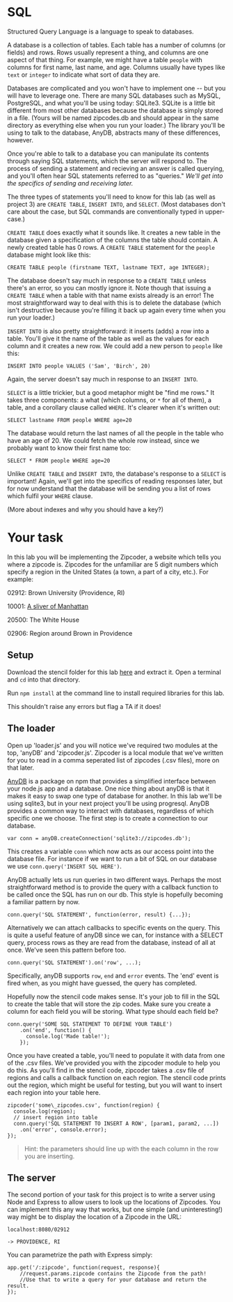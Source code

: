 SQL
====

Structured Query Language is a language to speak to databases.

A database is a collection of tables. Each table has a number of columns (or fields)
and rows. Rows usually represent a thing, and columns are one aspect of that thing.
For example, we might have a table `people` with columns for first name, last name,
and age. Columns usually have types like `text` or `integer` to indicate what sort
of data they are.

Databases are complicated and you won't have to implement one -- but you will have
to leverage one. There are many SQL databases such as MySQL, PostgreSQL, and what
you'll be using today: SQLite3. SQLite is a little bit different from most other
databases because the database is simply stored in a file. (Yours will be named
zipcodes.db and should appear in the same directory as everything else when you run
your loader.) The library you'll be using to talk to the database, AnyDB, abstracts
many of these differences, however.

Once you're able to talk to a database you can manipulate its contents through
saying SQL statements, which the server will respond to. The process of sending
a statement and recieving an answer is called querying, and you'll often hear
SQL statements referred to as "queries." *We'll get into the specifics of sending
and receiving later.*

The three types of statements you'll need to know for this lab (as well as project 3)
are `CREATE TABLE`, `INSERT INTO`, and `SELECT`. (Most databases don't care about
the case, but SQL commands are conventionally typed in upper-case.)

`CREATE TABLE` does exactly what it sounds like. It creates a new table in the database
given a specification of the columns the table should contain. A newly created table
has 0 rows. A `CREATE TABLE` statement for the `people` database might look like this:

```
CREATE TABLE people (firstname TEXT, lastname TEXT, age INTEGER);
```

The database doesn't say much in response to a `CREATE TABLE` unless there's an error,
so you can mostly ignore it. Note though that issuing a `CREATE TABLE` when a table
with that name exists already is an error! The most straightforward way to deal with
this is to delete the database (which isn't destructive because you're filling it back
up again every time when you run your loader.)

`INSERT INTO` is also pretty straightforward: it inserts (adds) a row into a table. You'll give
it the name of the table as well as the values for each column and it creates a new row.
We could add a new person to `people` like this:

```
INSERT INTO people VALUES ('Sam', 'Birch', 20)
```

Again, the server doesn't say much in response to an `INSERT INTO`.

`SELECT` is a little trickier, but a good metaphor might be "find me rows." It takes
three components: a what (which columns, or `*` for all of them), a table, and a corollary
clause called `WHERE`. It's clearer when it's written out:

```
SELECT lastname FROM people WHERE age=20
```

The database would return the last names of all the people in the table who have
an age of 20. We could fetch the whole row instead, since we probably want to
know their first name too:

```
SELECT * FROM people WHERE age=20
```

Unlike `CREATE TABLE` and `INSERT INTO`, the database's response to a `SELECT` is important!
Again, we'll get into the specifics of reading responses later, but for now understand
that the database will be sending you a list of rows which fulfil your `WHERE` clause.

(More about indexes and why you should have a key?)

# Your task

In this lab you will be implementing the Zipcoder, a website which tells you where
a zipcode is. Zipcodes for the unfamiliar are 5 digit numbers which specify a region
in the United States (a town, a part of a city, etc.). For example:

02912: Brown University (Providence, RI)

10001: [A sliver of Manhattan](http://goo.gl/maps/7H8Nh)

20500: The White House

02906: Region around Brown in Providence

## Setup

Download the stencil folder for this lab [here](UPLOADTOSERVER) and extract
it. Open a terminal and `cd` into that directory.

Run `npm install` at the command line to install required libraries for this lab.

This shouldn't raise any errors but flag a TA if it does!

## The loader

Open up 'loader.js' and you will notice we've required two modules at the top,
'anyDB' and 'zipcoder.js'. Zipcoder is a local module that we've written for you
to read in a comma seperated list of zipcodes (.csv files), more on that later. 

[AnyDB](https://github.com/grncdr/node-any-db) is a package on npm that provides
a simplified interface between your node.js app and a database. One nice thing
about anyDB is that it makes it easy to swap one type of database for another.
In this lab we'll be using sqlite3, but in your next project you'll be using
progresql. AnyDB provides a common way to interact with databases, regardless of
which specific one we choose. The first step is to create a connection to our
database.

    var conn = anyDB.createConnection('sqlite3://zipcodes.db');

This creates a variable `conn` which now acts as our access point into the
database file. For instance if we want to run a bit of SQL on our database we
use `conn.query('INSERT SQL HERE')`.

AnyDB actually lets us run queries in two different ways. Perhaps the most
straightforward method is to provide the query with a callback function to be called once the SQL has run on our db. This style is hopefully becoming a familiar pattern by now. 

`conn.query('SQL STATEMENT', function(error, result) {...});`

Alternatively we can attach callbacks to specific events on the query. This is
quite a useful feature of anyDB since we can, for instance with a SELECT query, process rows as they
are read from the database, instead of all at once. We've seen this pattern
before too.

`conn.query('SQL STATEMENT').on('row', ...);`

Specifically, anyDB supports `row`, `end` and `error` events. The 'end' event is
fired when, as you might have guessed, the query has completed.  

Hopefully now the stencil code makes sense. It's your job to fill in the SQL to
create the table that will store the zip codes. Make sure you create a column
for each field you will be storing. What type should each field be?

    conn.query('SOME SQL STATEMENT TO DEFINE YOUR TABLE') 
        .on('end', function() {
          console.log('Made table!');
        });

Once you have created a table, you'll need to populate it with data from one of
the .csv files. We've provided you with the zipcoder module to help you do this.
As you'll find in the stencil code, zipcoder takes a .csv file of regions and
calls a callback function on each region. The stencil code prints out the
region, which might be useful for testing, but you will want to insert each
region into your table here.

    zipcoder('some\_zipcodes.csv', function(region) {
      console.log(region);
      // insert region into table
      conn.query('SQL STATEMENT TO INSERT A ROW', [param1, param2, ...])
        .on('error', console.error);
    });

> Hint: the parameters should line up with the each column in the row you are
inserting.

## The server

The second portion of your task for this project is to write a server using Node and
Express to allow users to look up the locations of Zipcodes. You can implement this
any way that works, but one simple (and uninteresting!) way might be to display the
location of a Zipcode in the URL:

```
localhost:8080/02912

-> PROVIDENCE, RI
```

You can parametrize the path with Express simply:

```
app.get('/:zipcode', function(request, response){
	//request.params.zipcode contains the Zipcode from the path!
	//Use that to write a query for your database and return the result.
});
```
